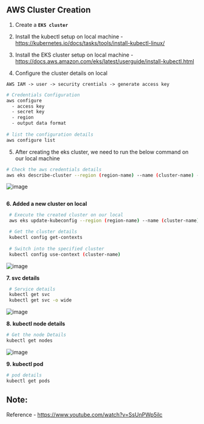 ## AWS Cluster Creation 

1. Create a **`EKS cluster`**

2. Install the kubectl setup on local machine - https://kubernetes.io/docs/tasks/tools/install-kubectl-linux/

3. Install the EKS cluster setup on local machine - https://docs.aws.amazon.com/eks/latest/userguide/install-kubectl.html

4. Configure the cluster details on local

`AWS IAM -> user -> security crentials -> generate access key`
```sh
# Credentials Configuration
aws configure
  - access key
  - secret key
  - region
  - output data format
 
# list the configuration details
aws configure list
```

5. After creating the eks cluster, we need to run the below command on our local machine
  ```sh
  # Check the aws credentials details
  aws eks describe-cluster --region (region-name) --name (cluster-name) --query cluster.status
```
  ![image](https://user-images.githubusercontent.com/91359308/208497024-017c613e-8def-462a-a85e-994b08d43f53.png)

  ```
  ```
**6. Added a new cluster on local**

 ```sh
  # Execute the created cluster on our local
  aws eks update-kubeconfig --region (region-name) --name (cluster-name)
 
  # Get the cluster details
  kubectl config get-contexts
  
  # Switch into the specified cluster
  kubectl config use-context (cluster-name)
  ```
  ![image](https://user-images.githubusercontent.com/91359308/208496869-6113a02c-addd-43d7-9493-475258b04ff5.png)
  
**7. svc details**
 ```sh
  # Service details
  kubectl get svc
  kubectl get svc -o wide
  ```
  ![image](https://user-images.githubusercontent.com/91359308/208496688-200dfbd6-d4f2-4a3e-b271-73da9ed16cdc.png)

**8. kubectl node details**
   ```sh
  # Get the node Details
  kubectl get nodes
  ```
![image](https://user-images.githubusercontent.com/91359308/208496466-a0748902-6443-415c-aad4-d2e7ea0aa9c8.png)

**9. kubectl pod**
  ```sh
  # pod details
  kubectl get pods
  ```


Note:
-----
Reference - https://www.youtube.com/watch?v=SsUnPWp5ilc

